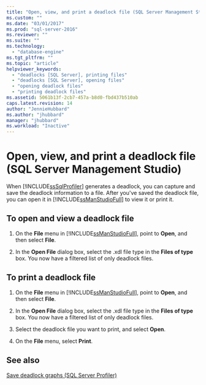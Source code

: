 ```yaml
---
title: "Open, view, and print a deadlock file (SQL Server Management Studio) | Microsoft Docs"
ms.custom: ""
ms.date: "03/01/2017"
ms.prod: "sql-server-2016"
ms.reviewer: ""
ms.suite: ""
ms.technology: 
  - "database-engine"
ms.tgt_pltfrm: ""
ms.topic: "article"
helpviewer_keywords: 
  - "deadlocks [SQL Server], printing files"
  - "deadlocks [SQL Server], opening files"
  - "opening deadlock files"
  - "printing deadlock files"
ms.assetid: 5061b13f-2cb7-457a-b8d0-fbd437b510ab
caps.latest.revision: 14
author: "JennieHubbard"
ms.author: "jhubbard"
manager: "jhubbard"
ms.workload: "Inactive"
---
```

# Open, view, and print a deadlock file (SQL Server Management Studio)
  When [!INCLUDE[ssSqlProfiler](../../includes/sssqlprofiler-md.md)] generates a deadlock, you can capture and save the deadlock information to a file. After you've saved the deadlock file, you can open it in [!INCLUDE[ssManStudioFull](../../includes/ssmanstudiofull-md.md)] to view it or print it.  
  
## To open and view a deadlock file  
  
1. On the **File** menu in [!INCLUDE[ssManStudioFull](../../includes/ssmanstudiofull-md.md)], point to **Open**, and then select **File**.  
  
2. In the **Open File** dialog box, select the .xdl file type in the **Files of type** box. You now have a filtered list of only deadlock files.  
  
## To print a deadlock file  
  
1. On the **File** menu in [!INCLUDE[ssManStudioFull](../../includes/ssmanstudiofull-md.md)], point to **Open**, and then select **File**.  
  
2. In the **Open File** dialog box, select the .xdl file type in the **Files of type** box. You now have a filtered list of only deadlock files.  
  
3. Select the deadlock file you want to print, and select **Open**.  
  
4. On the **File** menu, select **Print**.  
  
## See also  
 [Save deadlock graphs &#40;SQL Server Profiler&#41;](../../relational-databases/performance/save-deadlock-graphs-sql-server-profiler.md)  
  
  
